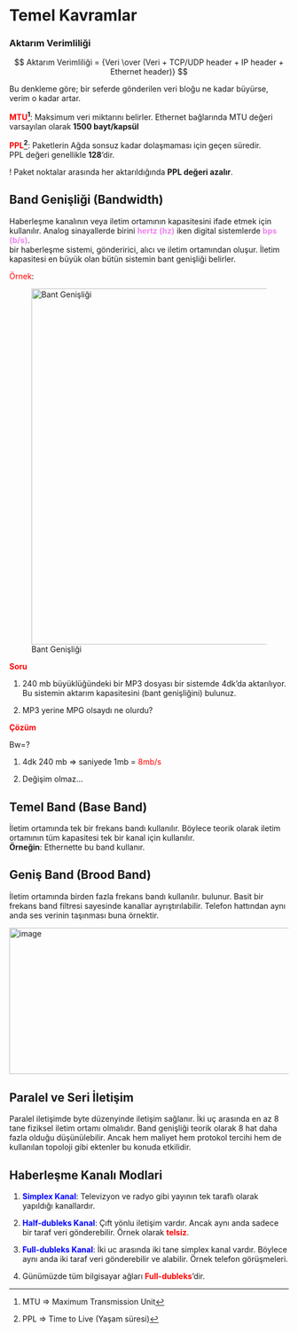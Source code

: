 # Temel Kavramlar

### Aktarım Verimliliği

$$ Aktarım Verimliliği = {Veri \over (Veri + TCP/UDP header + IP header + Ethernet header)} $$

Bu denkleme göre; bir seferde gönderilen veri bloğu ne kadar büyürse, verim o kadar artar.

**<span style="color: red">MTU[^4]</span>**: Maksimum veri miktarını
belirler. Ethernet bağlarında MTU değeri varsayılan olarak **1500
bayt/kapsül**

**<span style="color: red">PPL[^5]</span>**: Paketlerin Ağda sonsuz
kadar dolaşmaması için geçen süredir.  
PPL değeri genellikle **128**’dir.

! Paket noktalar arasında her aktarıldığında **PPL değeri azalır**.

[^1]: IP =\> Internet Protocol
[^2]: TCP =\> Transmission Control Protocol
[^3]: UDP =\> User Datagram Protocol
[^4]: MTU =\> Maximum Transmission Unit
[^5]: PPL =\> Time to Live (Yaşam süresi)


## Band Genişliği (Bandwidth)

Haberleşme kanalının veya iletim ortamının kapasitesini ifade etmek için
kullanılır. Analog sinayallerde birini **<span
style="color: violet">hertz (hz)</span>** iken digital sistemlerde
**<span style="color: violet">bps (b/s)</span>**.  
bir haberleşme sistemi, gönderirici, alıcı ve iletim ortamından oluşur.
İletim kapasitesi en büyük olan bütün sistemin bant genişliği belirler.

<span style="color: red">Örnek</span>:

<figure>
<img src="images/bandwidth" id="fig:bandwidth_example"
style="width:17cm" alt="Bant Genişliği" />
<figcaption aria-hidden="true">Bant Genişliği</figcaption>
</figure>

**<span style="color: red">Soru</span>**

1.  240 mb büyüklüğündeki bir MP3 dosyası bir sistemde 4dk’da
    aktarılıyor. Bu sistemin aktarım kapasitesini (bant genişliğini)
    bulunuz.

2.  MP3 yerine MPG olsaydı ne olurdu?

**<span style="color: red">Çözüm</span>**

Bw=?

1.  4dk 240 mb =\> saniyede 1mb = <span style="color: red">8mb/s</span>

2.  Değişim olmaz...

## Temel Band (Base Band)

İletim ortamında tek bir frekans bandı kullanılır. Böylece teorik olarak
iletim ortamının tüm kapasitesi tek bir kanal için kullanılır.  
**Örneğin**: Ethernette bu band kullanır.

## Geniş Band (Brood Band)

İletim ortamında birden fazla frekans bandı kullanılır. bulunur. Basit
bir frekans band filtresi sayesinde kanallar ayrıştırılabilir. Telefon
hattından aynı anda ses verinin taşınması buna örnektir.

<img src="images/brood_band" style="width:17cm;height:7cm"
alt="image" />

## Paralel ve Seri İletişim

Paralel iletişimde byte düzenyinde iletişim sağlanır. İki uç arasında en
az 8 tane fiziksel iletim ortamı olmalıdır. Band genişliği teorik olarak
8 hat daha fazla olduğu düşünülebilir. Ancak hem maliyet hem protokol
tercihi hem de kullanılan topoloji gibi ektenler bu konuda etkilidir.

## Haberleşme Kanalı Modlari

1.  **<span style="color: blue"> Simplex Kanal</span>**: Televizyon ve
    radyo gibi yayının tek taraflı olarak yapıldığı kanallardır.

2.  **<span style="color: blue"> Half-dubleks Kanal</span>**: Çıft yönlu
    iletişim vardır. Ancak aynı anda sadece bir taraf veri gönderebilir.
    Örnek olarak **<span style="color: red">telsiz</span>**.

3.  **<span style="color: blue"> Full-dubleks Kanal</span>**: İki uc
    arasında iki tane simplex kanal vardır. Böylece aynı anda iki taraf
    veri gönderebilir ve alabilir. Örnek telefon görüşmeleri.

4.  Günümüzde tüm bilgisayar ağları **<span
    style="color: red">Full-dubleks</span>**’dir.
